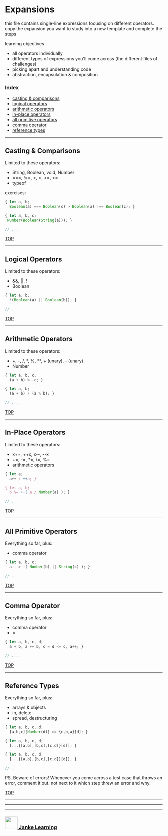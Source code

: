 # Expansions

this file contains single-line expressions focusing on different operators.  copy the expansion you want to study into a new template and complete the steps

learning objectives
* all operators individually
* different types of expressions you'll come across (the different files of challenges)
* picking apart and understanding code
* abstraction, encapsulation & composition

### Index
* [casting & comparisons](#casting-comparison)
* [logical operators](#logical-operators)
* [arithmetic operators](#arithmetic-operators)
* [in-place operators](#in-place-operators)
* [all primitive operators](#all-primitive-operators)
* [comma operator](#comma-operator)
* [reference types](#reference-types)

---

## Casting & Comparisons

Limited to these operators:
* String, Boolean, void, Number
* ===, !==, <, >, <=, >=
* typeof

exercises:
```js
{ let a, b;
  Boolean(a) === Boolean(c) > Boolean(a) !== Boolean(c); }

{ let a, b, c;
 Number(Boolean(String(a))); }

// ...
```

[TOP](#expansions)

---

## Logical Operators

Limited to these operators:
* &&, ||, !
* Boolean

```js
{ let a, b;
  !(Boolean(a) || Boolean(b)); }

// ...
```

[TOP](#expansions)

---

## Arithmetic Operators

Limited to these operators:
* +, -, /, *, %, **, + (unary), - (unary)
* Number

```js
{ let a, b, c;
  (a + b) % -c; }

{ let a, b;
  (a + b) / (a % b); }

// ...
```

[TOP](#expansions)

---

## In-Place Operators

Limited to these operators:
* x++, ++x, x--, --x
* +=, -=, *=, /=, %=
* arithmetic operators

```js
{ let a;
  a++ / ++a; }

{ let a, b;
  b %= ++( a / Number(a) ); }

// ...
```

[TOP](#expansions)

---

## All Primitive Operators

Everything so far, plus:
* comma operator

```js
{ let a, b, c;
  a-- > !( Number(b) || String(c) ); }

// ...
```

[TOP](#expansions)

---

## Comma Operator

Everything so far, plus:
* comma operator
* =

```js
{ let a, b, c, d;
  a + b, a += b, c = d <= c, a++; }

// ...
```

[TOP](#expansions)

---

## Reference Types

Everything so far, plus:
* arrays & objects
* in, delete
* spread, destructuring


```js
{ let a, b, c, d;
  [a,b,c][Number(d)] >= {c,b,a}[d]; }

{ let a, b, c, d;
  [...{[a,b],[b,c],[c,d]}[d]]; }

{ let a, b, c, d;
  [...{[a,b],[b,c],[c,d]}[d]]; }

// ...
```
PS. Beware of errors!  Whenever you come across a test case that throws an error, comment it out.  not next to it which step threw an error and why.  

[TOP](#expansions)

---

___
___
### <a href="http://janke-learning.org" target="_blank"><img src="https://user-images.githubusercontent.com/18554853/50098409-22575780-021c-11e9-99e1-962787adaded.png" width="40" height="40"></img> Janke Learning</a>
